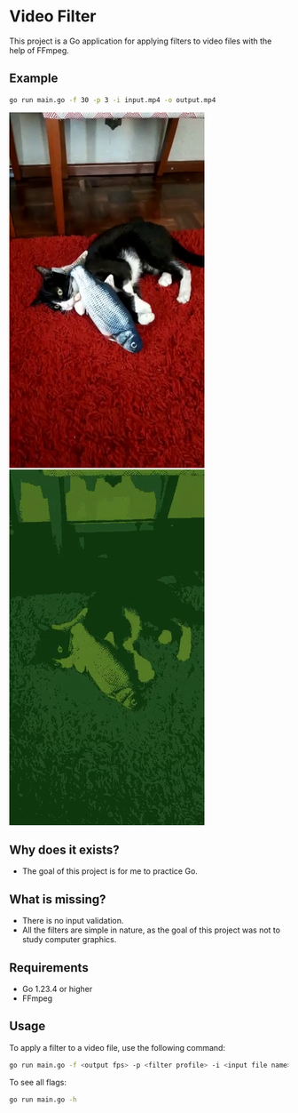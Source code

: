 # Video Filter

This project is a Go application for applying filters to video files with the help of FFmpeg.

## Example

```sh
go run main.go -f 30 -p 3 -i input.mp4 -o output.mp4
```

[![input.mp4](/example/input.png)](/example/input.mp4)
[![output.mp4](/example/output.png)](/example/output.mp4)

## Why does it exists?

-   The goal of this project is for me to practice Go.

## What is missing?

-   There is no input validation.
-   All the filters are simple in nature, as the goal of this project was not to study computer graphics.

## Requirements

-   Go 1.23.4 or higher
-   FFmpeg

## Usage

To apply a filter to a video file, use the following command:

```sh
go run main.go -f <output fps> -p <filter profile> -i <input file name> -o <output file name>
```

To see all flags:

```sh
go run main.go -h
```

